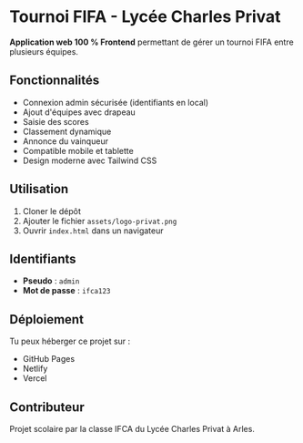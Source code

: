 # Tournoi FIFA - Lycée Charles Privat

**Application web 100 % Frontend** permettant de gérer un tournoi FIFA entre plusieurs équipes.

## Fonctionnalités

- Connexion admin sécurisée (identifiants en local)
- Ajout d'équipes avec drapeau
- Saisie des scores
- Classement dynamique
- Annonce du vainqueur
- Compatible mobile et tablette
- Design moderne avec Tailwind CSS

## Utilisation

1. Cloner le dépôt
2. Ajouter le fichier `assets/logo-privat.png`
3. Ouvrir `index.html` dans un navigateur

## Identifiants

- **Pseudo** : `admin`
- **Mot de passe** : `ifca123`

## Déploiement

Tu peux héberger ce projet sur :

- GitHub Pages
- Netlify
- Vercel

## Contributeur

Projet scolaire par la classe IFCA du Lycée Charles Privat à Arles.
